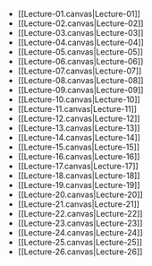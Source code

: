 * [[Lecture-01.canvas|Lecture-01]]
* [[Lecture-02.canvas|Lecture-02]]
* [[Lecture-03.canvas|Lecture-03]]
* [[Lecture-04.canvas|Lecture-04]]
* [[Lecture-05.canvas|Lecture-05]]
* [[Lecture-06.canvas|Lecture-06]]
* [[Lecture-07.canvas|Lecture-07]]
* [[Lecture-08.canvas|Lecture-08]]
* [[Lecture-09.canvas|Lecture-09]]
* [[Lecture-10.canvas|Lecture-10]]
* [[Lecture-11.canvas|Lecture-11]]
* [[Lecture-12.canvas|Lecture-12]]
* [[Lecture-13.canvas|Lecture-13]]
* [[Lecture-14.canvas|Lecture-14]]
* [[Lecture-15.canvas|Lecture-15]]
* [[Lecture-16.canvas|Lecture-16]]
* [[Lecture-17.canvas|Lecture-17]]
* [[Lecture-18.canvas|Lecture-18]]
* [[Lecture-19.canvas|Lecture-19]]
* [[Lecture-20.canvas|Lecture-20]]
* [[Lecture-21.canvas|Lecture-21]]
* [[Lecture-22.canvas|Lecture-22]]
* [[Lecture-23.canvas|Lecture-23]]
* [[Lecture-24.canvas|Lecture-24]]
* [[Lecture-25.canvas|Lecture-25]]
* [[Lecture-26.canvas|Lecture-26]]